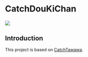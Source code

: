 # CatchDouKiChan
<h3><img  src="https://img.shields.io/github/license/EKOISMYLOVE/CatchDouKiChan"/></h3>

## Introduction
This project is based on [CatchTawawa](https://github.com/EKOISMYLOVE/CatchTawawa).


